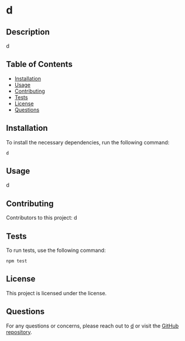 
  # d
  
  ## Description
  d
  
  ## Table of Contents
  - [Installation](#installation)
  - [Usage](#usage)
  - [Contributing](#contributing)
  - [Tests](#tests)
  - [License](#license)
  - [Questions](#questions)
  
  ## Installation
  To install the necessary dependencies, run the following command:
  ```
  d
  ```
  
  ## Usage
  d
  
  ## Contributing
  Contributors to this project: d
  
  ## Tests
  To run tests, use the following command:
  ```
  npm test
  ```
  
  ## License
  This project is licensed under the  license.
  
  ## Questions
  For any questions or concerns, please reach out to [d](d) or visit the [GitHub repository](https://github.com/d/d).
  
  
